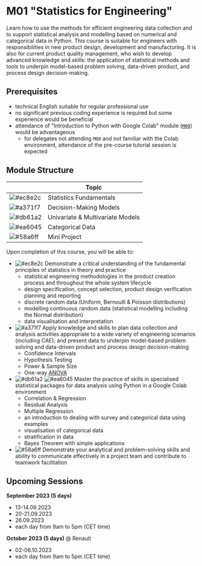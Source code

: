# M01 "Statistics for Engineering"

Learn how to use the methods for efficient engineering data collection and to support statistical analysis and modelling based on numerical and categorical data in Python. This course is suitable for engineers with responsibilities in new product design, development and manufacturing. It is also for current product quality management, who wish to develop advanced knowledge and skills: the application of statistical methods and tools to underpin model-based problem solving, data-driven product, and process design decision-making.



## Prerequisites

- technical English suitable for regular professional use
- no significant previous coding experience is required but some experience would be beneficial
- attendance of "Introduction to Python with Google Colab" module ([`M00`][1]) would be advantageous
    - for delegates not attending `M00` and not familiar with the Colab environment, attendance of the pre-course tutorial session is expected



## Module Structure

|                                                        | Topic                            |
| ------------------------------------------------------ | -------------------------------- |
| ![#ec8e2c](https://placehold.co/5x5/ec8e2c/ec8e2c.png) | Statistics Fundamentals          |
| ![#a371f7](https://placehold.co/5x5/a371f7/a371f7.png) | Decision-Making Models           |
| ![#db61a2](https://placehold.co/5x5/db61a2/db61a2.png) | Univariate & Multivariate Models |
| ![#ea6045](https://placehold.co/5x5/ea6045/ea6045.png) | Categorical Data                 |
| ![#58a6ff](https://placehold.co/5x5/58a6ff/58a6ff.png) | Mini Project                     |

Upon completion of this course, you will be able to:
- ![#ec8e2c](https://placehold.co/5x5/ec8e2c/ec8e2c.png) Demonstrate a critical understanding of the fundamental principles of statistics in theory and practice
    - statistical engineering methodologies in the product creation process and throughout the whole system lifecycle
    - design specification, concept selection, product design verification planning and reporting
    - discrete random data (Uniform, Bernoulli & Poisson distributions)
    - modelling continuous random data (statistical modelling including the Normal distribution)
    - data visualisation and interpretation
- ![#a371f7](https://placehold.co/5x5/a371f7/a371f7.png) Apply knowledge and skills to plan data collection and analysis activities appropriate to a wide variety of engineering scenarios (including CAE); and present data to underpin model-based problem solving and data-driven product and process design decision-making
    - Confidence Intervals
    - Hypothesis Testing
    - Power & Sample Size
    - One-way [ANOVA][2]
- ![#db61a2](https://placehold.co/5x5/db61a2/db61a2.png) ![#ea6045](https://placehold.co/5x5/ea6045/ea6045.png) Master the practice of skills in specialised statistical packages for data analysis using Python in a Google Colab environment
    - Correlation & Regression
    - Residual Analysis
    - Multiple Regression
    - an introduction to dealing with survey and categorical data using examples
    - visualisation of categorical data
    - stratification in data
    - Bayes Theorem with simple applications
- ![#58a6ff](https://placehold.co/5x5/58a6ff/58a6ff.png) Demonstrate your analytical and problem-solving skills and ability to communicate effectively in a project team and contribute to teamwork facilitation



## Upcoming Sessions

**September 2023 (5 days)**
- 13-14.09.2023
- 20-21.09.2023
- 26.09.2023
- each day from 9am to 5pm (CET time)

**October 2023 (5 days)** @ Renault
<!--![Renault](https://img.shields.io/static/v1?label=venue&labelColor=white&message=Renault&color=black)-->
- 02-06.10.2023
- each day from 9am to 5pm (CET time)



<!-- LINKS -->
[1]: https://github.com/ub-safi/m00-intro-to-python-with-colab 'About M0'
[2]: https://en.wikipedia.org/wiki/Analysis_of_variance 'Wikipedia: Analysis of variance'
[3]: ... '...'
[4]: ... '...'
[5]: ... '...'
[6]: ... '...'
[7]: ... '...'
[8]: ... '...'
[9]: ... '...'
[10]: ... '...'
